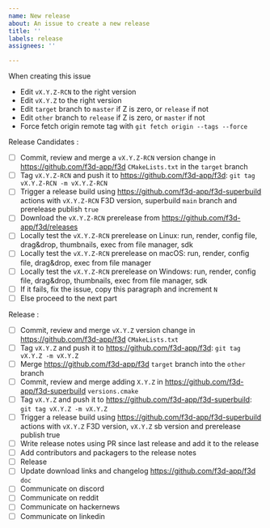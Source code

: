 ```yaml
---
name: New release
about: An issue to create a new release
title: ''
labels: release
assignees: ''

---
```


When creating this issue

- Edit `vX.Y.Z-RCN` to the right version
- Edit `vX.Y.Z` to the right version
- Edit `target` branch to `master` if Z is zero, or `release` if not
- Edit `other` branch to `release` if Z is zero, or `master` if not
- Force fetch origin remote tag with `git fetch origin --tags --force`

Release Candidates :

- [ ] Commit, review and merge a `vX.Y.Z-RCN` version change in https://github.com/f3d-app/f3d `CMakeLists.txt` in the `target` branch
- [ ] Tag `vX.Y.Z-RCN` and push it to https://github.com/f3d-app/f3d: `git tag vX.Y.Z-RCN -m vX.Y.Z-RCN`
- [ ] Trigger a release build using https://github.com/f3d-app/f3d-superbuild actions with `vX.Y.Z-RCN` F3D version, superbuild `main` branch and prerelease publish `true`
- [ ] Download the `vX.Y.Z-RCN` prerelease from https://github.com/f3d-app/f3d/releases
- [ ] Locally test the `vX.Y.Z-RCN` prerelease on Linux: run, render, config file, drag&drop, thumbnails, exec from file manager, sdk
- [ ] Locally test the `vX.Y.Z-RCN` prerelease on macOS: run, render, config file, drag&drop, exec from file manager
- [ ] Locally test the `vX.Y.Z-RCN` prerelease on Windows: run, render, config file, drag&drop, thumbnails, exec from file manager, sdk
- [ ] If it fails, fix the issue, copy this paragraph and increment `N`
- [ ] Else proceed to the next part

Release :

- [ ] Commit, review and merge `vX.Y.Z` version change in https://github.com/f3d-app/f3d `CMakeLists.txt`
- [ ] Tag `vX.Y.Z` and push it to https://github.com/f3d-app/f3d: `git tag vX.Y.Z -m vX.Y.Z`
- [ ] Merge https://github.com/f3d-app/f3d `target` branch into the `other` branch
- [ ] Commit, review and merge adding `X.Y.Z` in https://github.com/f3d-app/f3d-superbuild `versions.cmake`
- [ ] Tag `vX.Y.Z` and push it to https://github.com/f3d-app/f3d-superbuild: `git tag vX.Y.Z -m vX.Y.Z`
- [ ] Trigger a release build using https://github.com/f3d-app/f3d-superbuild actions with `vX.Y.Z` F3D version, `vX.Y.Z` sb version and prerelease publish true
- [ ] Write release notes using PR since last release and add it to the release
- [ ] Add contributors and packagers to the release notes
- [ ] Release
- [ ] Update download links and changelog https://github.com/f3d-app/f3d `doc`
- [ ] Communicate on discord
- [ ] Communicate on reddit
- [ ] Communicate on hackernews
- [ ] Communicate on linkedin
